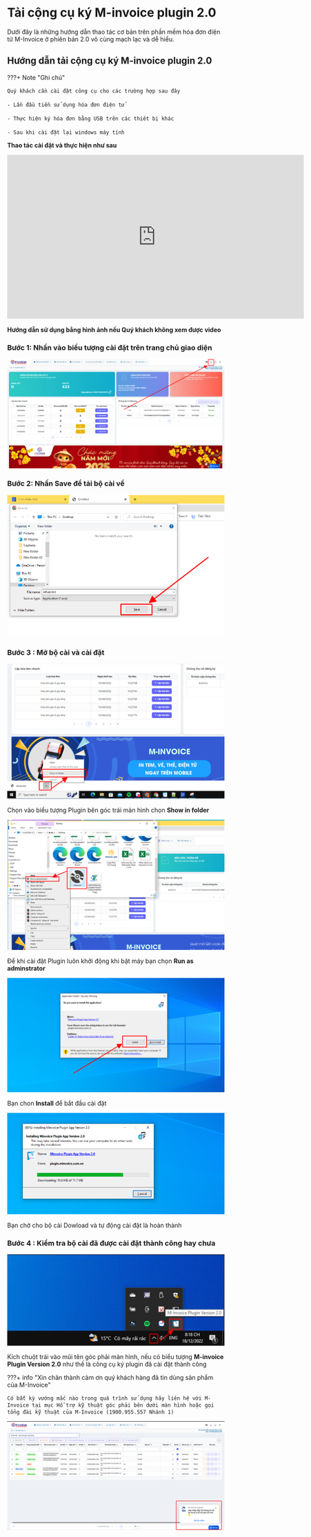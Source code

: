 # **Tải cộng cụ ký M-invoice plugin 2.0**

Dưới đây là những hướng dẫn thao tác cơ bản trên phần mềm hóa đơn điện tử M-Invoice ở phiên bản 2.0 vô cùng mạch lạc và dễ hiểu.

## **Hướng dẫn tải cộng cụ ký M-invoice plugin 2.0**

???+ Note "Ghi chú"

    Quý khách cần cài đặt công cụ cho các trường hợp sau đây

    - Lần đầu tiền sử dụng hóa đơn điện tử

    - Thực hiện ký hóa đơn bằng USB trên các thiêt bị khác

    - Sau khi cài đặt lại windows máy tính

**Thao tác cài đặt và thực hiện như sau**

<iframe style="width: 43rem; height: 380px" src="https://www.youtube.com/embed/F6DglkasLP0?si=HyRlvORlPPJXWSJA" title="YouTube video player" frameborder="0" allow="accelerometer; autoplay; clipboard-write; encrypted-media; gyroscope; picture-in-picture; web-share" referrerpolicy="strict-origin-when-cross-origin" allowfullscreen></iframe>

**Hướng dẫn sử dụng bằng hình ảnh nếu Quý khách không xem được video**

### Bước 1: Nhấn vào biểu tượng cài đặt trên trang chủ giao diện

[![Hình 1]][Hình 1]

[Hình 1]: ../assets/images/invoice2/2.0_plugin_1.png

### Bước 2: Nhấn Save để tải bộ cài về

[![Hình 2]][Hình 2]

[Hình 2]: ../assets/images/invoice2/2.0_plugin_2.png

### Bước 3 : Mở bộ cài và cài đặt

[![Hình 3]][Hình 3]

[Hình 3]: ../assets/images/invoice2/2.0_plugin_3.png

Chọn vào biểu tượng Plugin bên góc trái màn hình chọn **Show in folder**

[![Hình 4]][Hình 4]

[Hình 4]: ../assets/images/invoice2/2.0_plugin_4.png

Để khi cài đặt Plugin luôn khởi động khi bật máy bạn chọn **Run as adminstrator**

[![Hình 5]][Hình 5]

[Hình 5]: ../assets/images/invoice2/2.0_plugin_5.png

Bạn chon **Install** để bắt đầu cài đặt

[![Hình 6]][Hình 6]

[Hình 6]: ../assets/images/invoice2/2.0_plugin_6.png

Bạn chờ cho bộ cài Dowload và tự động cài đặt là hoàn thành

### Bước 4 : Kiểm tra bộ cài đã được cài đặt thành công hay chưa

[![Hình 7]][Hình 7]

[Hình 7]: ../assets/images/invoice2/2.0_plugin_7.png

Kích chuột trái vào mũi tên góc phải màn hình, nếu có biểu tượng **M-invoice Plugin Version 2.0** như thế là công cụ ký plugin đã cài đặt thành công

???+ info "Xin chân thành cảm ơn quý khách hàng đã tin dùng sản phẩm của M-Invoice"

    Có bất kỳ vướng mắc nào trong quá trình sử dụng hãy liên hệ với M-Invoice tại mục Hỗ trợ kỹ thuật góc phải bên dưới màn hình hoặc gọi tổng đài kỹ thuật của M-Invoice (1900.955.557 Nhánh 1)

[![Hình 8]][Hình 8]

[Hình 8]: ../assets/images/invoice2/hotro.png
